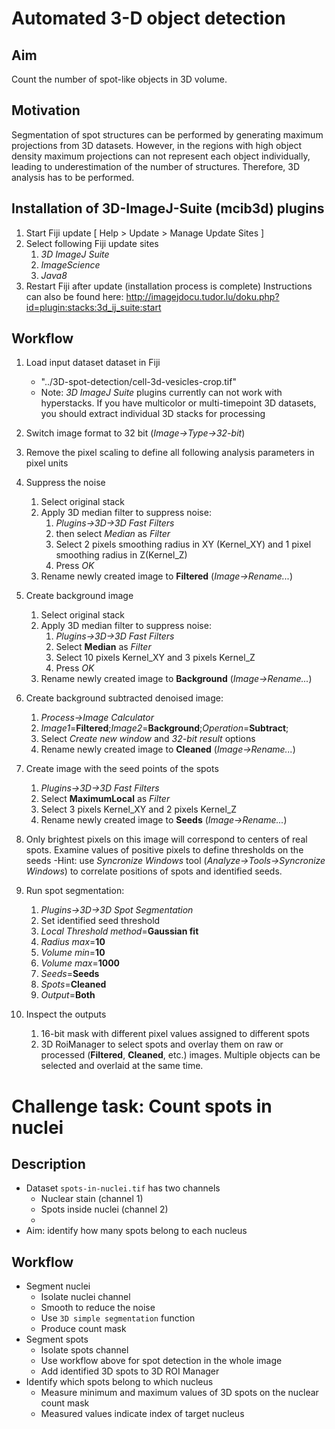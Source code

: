 # Automated 3-D object detection

## Aim

Count the number of spot-like objects in 3D volume. 

## Motivation

Segmentation of spot structures can be performed by generating maximum projections from 3D datasets. However, in the regions with high object density maximum projections can not represent each object individually, leading to underestimation of the number of structures. Therefore, 3D analysis has to be performed.

## Installation of 3D-ImageJ-Suite (mcib3d) plugins

1. Start Fiji update [ Help > Update > Manage Update Sites ]
2. Select following Fiji update sites
	1. *3D ImageJ Suite*
	2. *ImageScience*
	3. *Java8*
3. Restart Fiji after update (installation process is complete)
Instructions can also be found here:
http://imagejdocu.tudor.lu/doku.php?id=plugin:stacks:3d_ij_suite:start

## Workflow

1. Load input dataset dataset in Fiji
	- "../3D-spot-detection/cell-3d-vesicles-crop.tif"
	- Note: *3D ImageJ Suite* plugins currently can not work with hyperstacks. If you have multicolor or multi-timepoint 3D datasets, you should extract individual 3D stacks for processing
	
2. Switch image format to 32 bit (*Image->Type->32-bit*)
3. Remove the pixel scaling to define all following analysis parameters in pixel units
4. Suppress the noise
	1. Select original stack
	2. Apply 3D median filter to suppress noise:
		1. *Plugins->3D->3D Fast Filters*
		2. then select *Median* as *Filter*
		3. Select 2 pixels smoothing radius in XY (Kernel_XY) and 1 pixel smoothing radius in Z(Kernel_Z)
		4. Press *OK*
	3. Rename newly created image to **Filtered** (*Image->Rename...*)
5. Create background image
	1. Select original stack
	2. Apply 3D median filter to suppress noise:
		1. *Plugins->3D->3D Fast Filters*
		2. Select **Median** as *Filter*
		3. Select 10 pixels Kernel_XY and 3 pixels Kernel_Z
		4. Press *OK*
	3. Rename newly created image to **Background** (*Image->Rename...*)
6. Create background subtracted denoised image:
	1. *Process->Image Calculator*
	2. *Image1*=**Filtered**;*Image2*=**Background**;*Operation*=**Subtract**;
	3. Select *Create new window* and *32-bit result* options
	4. Rename newly created image to **Cleaned** (*Image->Rename...*)
7. Create image with the seed points of the spots
	1. *Plugins->3D->3D Fast Filters*
	2. Select **MaximumLocal** as *Filter*
	3. Select 3 pixels Kernel_XY and 2 pixels Kernel_Z
	4.  Rename newly created image to **Seeds** (*Image->Rename...*)
8. Only brightest pixels on this image will correspond to centers of real spots. Examine values of positive pixels to define thresholds on the seeds
	-Hint: use *Syncronize Windows* tool (*Analyze->Tools->Syncronize Windows*) to correlate positions of spots and identified seeds.
9. Run spot segmentation:
	1. *Plugins->3D->3D Spot Segmentation*
	2. Set identified seed threshold
	3. *Local Threshold method*=**Gaussian fit**
	4. *Radius max*=**10**
	5. *Volume min*=**10**
	6. *Volume max*=**1000**
	7. *Seeds*=**Seeds**
	8. *Spots*=**Cleaned**
	9. *Output*=**Both**
10. Inspect the outputs
	1. 16-bit mask with different pixel values assigned to different spots
	2. 3D RoiManager to select spots and overlay them on raw or processed (**Filtered**, **Cleaned**, etc.) images. Multiple objects can be selected and overlaid at the same time.

# Challenge task: Count spots in nuclei

## Description

- Dataset `spots-in-nuclei.tif` has two channels 
	- Nuclear stain (channel 1)
	- Spots inside nuclei (channel 2)
	- 
- Aim: identify how many spots belong to each nucleus

## Workflow

- Segment nuclei
	- Isolate nuclei channel
	- Smooth to reduce the noise
	- Use `3D simple segmentation` function
	- Produce count mask
- Segment spots
	- Isolate spots channel
	- Use workflow above for spot detection in the whole image
	- Add identified 3D spots to 3D ROI Manager
- Identify which spots belong to which nucleus
	- Measure minimum and maximum values of 3D spots on the nuclear count mask
	- Measured values indicate index of target nucleus 
